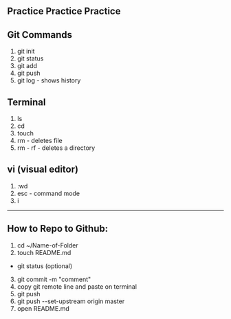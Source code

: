 ## Practice Practice Practice 

## Git Commands 

1. git init
2. git status
3. git add
4. git push
5. git log - shows history

## Terminal

1.  ls
2. cd
3. touch
4. rm - deletes file
5. rm - rf - deletes a directory

## vi (visual editor)
1.  :wd 
2. esc - command mode 
3. i 


----

## How to Repo to Github:

1. cd ~/Name-of-Folder
2. touch README.md 
* git status (optional)
3. git commit -m "comment"
4. copy git remote line and paste on terminal
5. git push
6. git push --set-upstream origin master
7. open README.md


